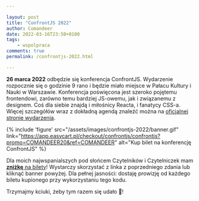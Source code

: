 ```yaml
---

layout: post
title: "ConfrontJS 2022"
author: Comandeer
date: 2022-03-16T23:50+0100
tags:
    - wspolpraca
comments: true
permalink: /confrontjs-2022.html

---
```


**26 marca 2022** odbędzie się konferencja ConfrontJS. Wydarzenie rozpocznie się o godzinie 9 rano i będzie miało miejsce w Pałacu Kultury i Nauki w Warszawie. Konferencja poświęcona jest szeroko pojętemu frontendowi, zarówno temu bardziej JS-owemu, jak i związanemu z designem. Coś dla siebie znajdą i miłośnicy Reacta, i fanatycy CSS-a. Więcej szczegółów wraz z dokładną agendą znaleźć można na [oficjalnej stronie wydarzenia](https://confrontjs.com/).

{% include 'figure' src="/assets/images/confrontjs-2022/banner.gif" link="https://app.easycart.pl/checkout/confrontjs/confrontjs?promo=COMANDEER20&ref=COMANDEER" alt="Kup bilet na konferencję ConfrontJS" %}

Dla moich najwspanialszych pod słońcem Czytelników i Czytelniczek mam [**zniżkę** na bilety](https://app.easycart.pl/checkout/confrontjs/confrontjs?promo=COMANDEER20&ref=COMANDEER)! Wystarczy skorzystać z linka z poprzedniego zdania lub kliknąć banner powyżej. Dla pełnej jasności: dostaję prowizję od każdego biletu kupionego przy wykorzystaniu tego kodu.

Trzymajmy kciuki, żeby tym razem się udało 🤞!
